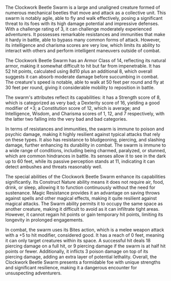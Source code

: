 The Clockwork Beetle Swarm is a large and unaligned creature formed of numerous mechanical beetles that move and attack as a collective unit. This swarm is notably agile, able to fly and walk effectively, posing a significant threat to its foes with its high damage potential and impressive defenses. With a challenge rating of 3, it can challenge moderately experienced adventurers. It possesses remarkable resistances and immunities that make it hardy in battle, able to bypass many common forms of attack. However, its intelligence and charisma scores are very low, which limits its ability to interact with others and perform intelligent maneuvers outside of combat.

The Clockwork Beetle Swarm has an Armor Class of 14, reflecting its natural armor, making it somewhat difficult to hit but far from impenetrable. It has 52 hit points, calculated using 8d10 plus an additional 8, which overall suggests it can absorb moderate damage before succumbing in combat. The creature's speed is notable, able to walk at 50 feet per round and fly at 30 feet per round, giving it considerable mobility to reposition in battle.

The swarm's attributes reflect its capabilities: it has a Strength score of 8, which is categorized as very bad; a Dexterity score of 16, yielding a good modifier of +3; a Constitution score of 12, which is average; and Intelligence, Wisdom, and Charisma scores of 1, 12, and 7 respectively, with the latter two falling into the very bad and bad categories. 

In terms of resistances and immunities, the swarm is immune to poison and psychic damage, making it highly resilient against typical attacks that rely on these types. It also has resistance to bludgeoning, piercing, and slashing damage, further enhancing its durability in combat. The swarm is immune to a wide range of conditions, including being charmed, paralyzed, or stunned, which are common hindrances in battle. Its senses allow it to see in the dark up to 60 feet, while its passive perception stands at 11, indicating it can detect ambushes and threats reasonably well.

The special abilities of the Clockwork Beetle Swarm enhance its capabilities significantly. Its Construct Nature ability means it does not require air, food, drink, or sleep, allowing it to function continuously without the need for sustenance. Magic Resistance provides it an advantage on saving throws against spells and other magical effects, making it quite resilient against magical attacks. The Swarm ability permits it to occupy the same space as another creature, making it difficult to avoid as it can infiltrate tight areas. However, it cannot regain hit points or gain temporary hit points, limiting its longevity in prolonged engagements.

In combat, the swarm uses its Bites action, which is a melee weapon attack with a +5 to hit modifier, considered good. It has a reach of 0 feet, meaning it can only target creatures within its space. A successful hit deals 18 piercing damage on a full hit, or 9 piercing damage if the swarm is at half hit points or fewer. Additionally, it inflicts 3 poison damage on top of its piercing damage, adding an extra layer of potential lethality. Overall, the Clockwork Beetle Swarm presents a formidable foe with unique strengths and significant resilience, making it a dangerous encounter for unsuspecting adventurers.